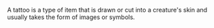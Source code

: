 A tattoo is a type of item that is drawn or cut into a creature's skin and usually takes the form of images or symbols.